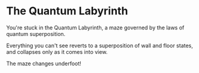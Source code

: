 # The Quantum Labyrinth

You're stuck in the Quantum Labyrinth, a maze governed by the laws of quantum superposition.

Everything you can't see reverts to a superposition of wall and floor states, and collapses only as it comes into view.

The maze changes underfoot!

